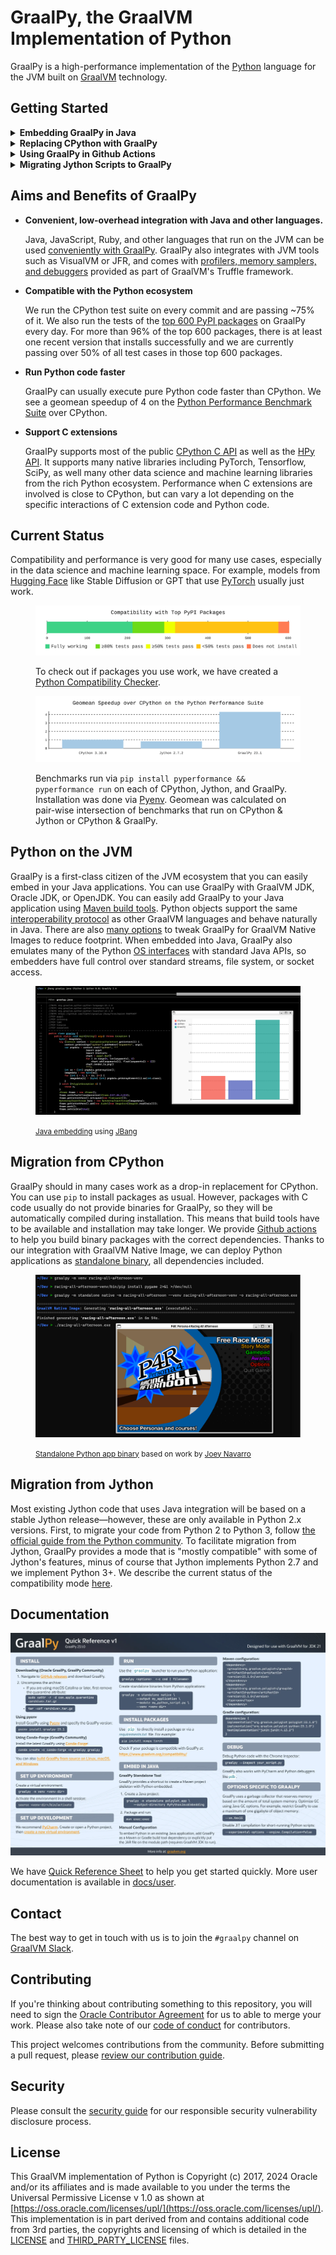 # GraalPy, the GraalVM Implementation of Python

GraalPy is a high-performance implementation of the [Python](https://www.python.org/) language for the JVM built on [GraalVM](https://www.graalvm.org/) technology.

## Getting Started

<details>
<summary><strong>Embedding GraalPy in Java</strong></summary>

GraalPy is [available on Maven Central](https://central.sonatype.com/artifact/org.graalvm.polyglot/python) for inclusion in Java projects:

```
<dependency>
    <groupId>org.graalvm.polyglot</groupId>
    <artifactId>python</artifactId>
    <version>23.1.2</version>
    <type>pom</type>
</dependency>
```

</details>

<details>
<summary><strong>Replacing CPython with GraalPy</strong></summary>

* Linux

  The easiest way to install GraalPy on Linux is to use [Pyenv](https://github.com/pyenv/pyenv) (the Python version manager).
  To install version 23.1.1 using Pyenv, run the following commands:
  ```bash
  pyenv install graalpy-23.1.1
  ```
  ```bash
  pyenv shell graalpy-23.1.1
  ```
  
  Alternatively, you can download a compressed GraalPy installation file from [GitHub releases](https://github.com/oracle/graalpython/releases).
  
  1. Find the download that matches the pattern _graalpy-XX.Y.Z-linux-amd64.tar.gz_ or _graalpy-XX.Y.Z-linux-aarch64.tar.gz_ (depending on your platform) and download.
  2. Uncompress the file and update your `PATH` environment variable to include the _graalpy-XX.Y.Z-linux-amd64/bin_ (or _graalpy-XX.Y.Z-linux-aarch64/bin_) directory.

* macOS

  The easiest way to install GraalPy on macOS is to use [Pyenv](https://github.com/pyenv/pyenv) (the Python version manager).
  To install version 23.1.1 using Pyenv, run the following commands:
  ```bash
  pyenv install graalpy-23.1.1
  ```
  ```bash
  pyenv shell graalpy-23.1.1
  ```
  Alternatively, you can download a compressed GraalPy installation file from [GitHub releases](https://github.com/oracle/graalpython/releases).
  
  1. Find the download that matches the pattern _graalpy-XX.Y.Z-macos-amd64.tar.gz_ or _graalpy-XX.Y.Z-macos-aarch64.tar.gz_ (depending on your platform) and download. 
  2. Remove the quarantine attribute.
      ```bash
      sudo xattr -r -d com.apple.quarantine /path/to/graalpy
      ```
      For example:
      ```bash
      sudo xattr -r -d com.apple.quarantine ~/.pyenv/versions/graalpy-23.1.1
      ```
  3. Uncompress the file and update your `PATH` environment variable to include to the _graalpy-XX.Y.Z-macos-amd64/bin_ (or _graalpy-XX.Y.Z-macos-aarch64/bin_) directory.

* Windows

  The Windows support of GraalPy is still experimental, so not all features and packages may be available.
  
  1. Find and download a compressed GraalPy installation file from [GitHub releases](https://github.com/oracle/graalpython/releases) that matches the pattern _graalpy-XX.Y.Z-windows-amd64.tar.gz_.
  2. Uncompress the file and update your `PATH` variable to include to the _graalpy-XX.Y.Z-windows-amd64/bin_ directory.
  
</details>
<details>
<summary><strong>Using GraalPy in Github Actions</strong></summary>

The _setup-python_ action supports GraalPy:

```
    - name: Setup GraalPy
      uses: actions/setup-python@main
      with:
        python-version: graalpy # or graalpy23.1 to pin a version
```

</details>
<details>
<summary><strong>Migrating Jython Scripts to GraalPy</strong></summary>

To run Jython scripts, you will need a GraalPy distribution running on the JVM so you can access Java classes from Python scripts.

* Linux
  
  1. Find and download a compressed GraalPy installation file from [GitHub releases](https://github.com/oracle/graalpython/releases) that matches the pattern _graalpy-jvm-XX.Y.Z-linux-amd64.tar.gz_ or _graalpy-jvm-XX.Y.Z-linux-aarch64.tar.gz_ (depending on your platform) and download.
  2. Uncompress the file and update your `PATH` environment variable to include the _graalpy-jvm-XX.Y.Z-linux-amd64/bin_ (or _graalpy-jvm-XX.Y.Z-linux-aarch64/bin_) directory.
  3. Run your scripts with `graalpy --python.EmulateJython`.

* macOS

  1. Find and download a compressed GraalPy installation file from [GitHub releases](https://github.com/oracle/graalpython/releases) that matches the pattern  _graalpy-jvm-XX.Y.Z-macos-amd64.tar.gz_ or _graalpy-jvm-XX.Y.Z-macos-aarch64.tar.gz_ (depending on your platform) and download.
  2. Remove the quarantine attribute.
      ```bash
      sudo xattr -r -d com.apple.quarantine /path/to/graalpy
      ```
      For example:
      ```bash
      sudo xattr -r -d com.apple.quarantine ~/.pyenv/versions/graalpy-23.1.1
      ```
  3. Uncompress the file and update your `PATH` environment variable to include to the _graalpy-jvm-XX.Y.Z-macos-amd64/bin_ (or _graalpy-jvm-XX.Y.Z-macos-aarch64/bin_) directory.
  4. Run your scripts with `graalpy --python.EmulateJython`.

* Windows

  1. Find and download a compressed GraalPy installation file from [GitHub releases](https://github.com/oracle/graalpython/releases) that matches the pattern _graalpy-jvm-XX.Y.Z-windows-amd64.tar.gz_.
  2. Uncompress the file and update your `PATH` variable to include to the _graalpy-jvm-XX.Y.Z-windows-amd64/bin_ directory.
  3. Run your scripts with `graalpy --python.EmulateJython`.

</details>

## Aims and Benefits of GraalPy

* **Convenient, low-overhead integration with Java and other languages.**

    Java, JavaScript, Ruby, and other languages that run on the JVM can be used [conveniently with GraalPy](docs/user/Interoperability.md).
    GraalPy also integrates with JVM tools such as VisualVM or JFR, and comes with [profilers, memory samplers, and debuggers](docs/user/Tooling.md) provided as part of GraalVM's Truffle framework.
    
* **Compatible with the Python ecosystem**

    We run the CPython test suite on every commit and are passing ~75% of it.
    We also run the tests of the [top 600 PyPI packages](https://hugovk.github.io/top-pypi-packages/) on GraalPy every day.
    For more than 96% of the top 600 packages, there is at least one recent version that installs successfully and we are currently passing over 50% of all test cases in those top 600 packages.

* **Run Python code faster**

    GraalPy can usually execute pure Python code faster than CPython.
    We see a geomean speedup of 4 on the [Python Performance Benchmark Suite](https://pyperformance.readthedocs.io/) over CPython.
    

* **Support C extensions**

    GraalPy supports most of the public [CPython C API](https://docs.python.org/3/c-api/index.html) as well as the [HPy API](https://hpyproject.org/).
    It supports many native libraries including PyTorch, Tensorflow, SciPy, as well many other data science and machine learning libraries from the rich Python ecosystem.
    Performance when C extensions are involved is close to CPython, but can vary a lot depending on the specific interactions of C extension code and Python code.
    
## Current Status

Compatibility and performance is very good for many use cases, especially in the data science and machine learning space.
For example, models from [Hugging Face](https://huggingface.co/) like Stable Diffusion or GPT that use [PyTorch](https://pytorch.org/) usually just work.

<figure>

![](docs/mcd.svg)
<figcaption>

To check out if packages you use work, we have created a [Python Compatibility Checker](https://www.graalvm.org/python/compatibility/).
</figcaption>
</figure>

<figure>

![](docs/performance.svg)
<figcaption>

Benchmarks run via `pip install pyperformance && pyperformance run` on each of CPython, Jython, and GraalPy.
Installation was done via [Pyenv](https://github.com/pyenv/pyenv).
Geomean was calculated on pair-wise intersection of benchmarks that run on CPython & Jython or CPython & GraalPy.
</figcaption> </figure>

## Python on the JVM

GraalPy is a first-class citizen of the JVM ecosystem that you can easily embed in your Java applications.
You can use GraalPy with GraalVM JDK, Oracle JDK, or OpenJDK.
You can easily add GraalPy to your Java application using [Maven build tools](docs/user/PythonStandaloneBinaries.md#embedding-graalpy-in-a-java-application).
Python objects support the same [interoperability protocol](docs/user/Interoperability.md) as other GraalVM languages and behave naturally in Java.
There are also [many options](docs/user/PythonNativeimages.md) to tweak GraalPy for GraalVM Native Images to reduce footprint.
When embedded into Java, GraalPy also emulates many of the Python [OS interfaces](docs/user/OsInterface.md#java-backend) with standard Java APIs, so embedders have full control over standard streams, file system, or socket access.

<figure>

![](docs/jbang.png)
<figcaption><small>

[Java embedding](https://github.com/timfel/graalpy-jbang) using [JBang](https://www.jbang.dev/)
</small>
</figcaption>
</figure>

## Migration from CPython

GraalPy should in many cases work as a drop-in replacement for CPython.
You can use `pip` to install packages as usual.
However, packages with C code usually do not provide binaries for GraalPy, so they will be automatically compiled during installation.
This means that build tools have to be available and installation may take longer.
We provide [Github actions](scripts/wheelbuilder) to help you build binary packages with the correct dependencies.
Thanks to our integration with GraalVM Native Image, we can deploy Python applications as [standalone binary](docs/user/PythonStandaloneBinaries.md), all dependencies included.

<figure>

![](docs/standalone.png)
<figcaption><small>

[Standalone Python app binary](https://github.com/timfel/racing-all-afternoon) based on work by [Joey Navarro](https://github.com/josephnavarro/racing-all-afternoon)
</small>
</figcaption>
</figure>

## Migration from Jython

Most existing Jython code that uses Java integration will be based on a stable Jython release&mdash;however, these are only available in Python 2.x versions.
First, to migrate your code from Python 2 to Python 3, follow [the official guide from the Python community](https://docs.python.org/3/howto/pyporting.html).
To facilitate migration from Jython, GraalPy provides a mode that is "mostly compatible" with some of Jython's features, minus of course that Jython implements Python 2.7 and we implement Python 3+.
We describe the current status of the compatibility mode [here](docs/user/Jython.md).

## Documentation

![](docs/reference.webp)

We have [Quick Reference Sheet](https://www.graalvm.org/uploads/quick-references/GraalPy_v1/quick-reference-graalpy-v1(eu_a4).pdf) to help you get started quickly.
More user documentation is available in [docs/user](docs/user).

## Contact

The best way to get in touch with us is to join the `#graalpy` channel on [GraalVM Slack](https://www.graalvm.org/slack-invitation/).

## Contributing

If you're thinking about contributing something to this repository, you will need to sign the [Oracle Contributor Agreement](http://www.graalvm.org/community/contributors/) for us to able to merge your work.
Please also take note of our [code of conduct](http://www.graalvm.org/community/conduct/) for contributors.

This project welcomes contributions from the community. Before submitting a pull request, please [review our contribution guide](./CONTRIBUTING.md).

## Security

Please consult the [security guide](./SECURITY.md) for our responsible security vulnerability disclosure process.

## License

This GraalVM implementation of Python is Copyright (c) 2017, 2024 Oracle and/or its affiliates and is made available to you under the terms the Universal Permissive License v 1.0 as shown at [https://oss.oracle.com/licenses/upl/](https://oss.oracle.com/licenses/upl/).
This implementation is in part derived from and contains additional code from 3rd parties, the copyrights and licensing of which is detailed in the [LICENSE](./LICENSE.txt) and [THIRD_PARTY_LICENSE](THIRD_PARTY_LICENSE.txt) files.
